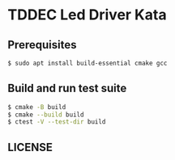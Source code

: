 # TDDEC Led Driver Kata
## Prerequisites
```bash
$ sudo apt install build-essential cmake gcc
```
## Build and run test suite
```bash
$ cmake -B build
$ cmake --build build
$ ctest -V --test-dir build
```
## LICENSE